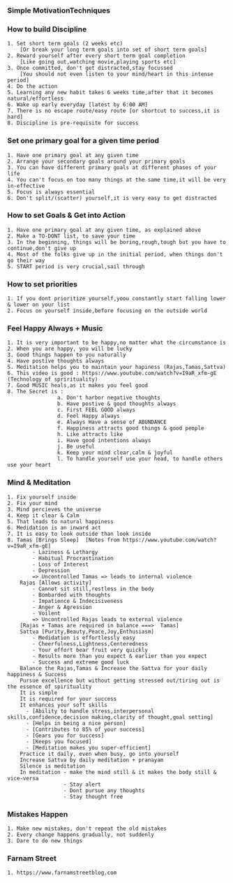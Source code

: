 ### Simple MotivationTechniques

### How to build Discipline
    1. Set short term goals (2 weeks etc)   
        [Or break your long term goals into set of short term goals]
    2. Reward yourself after every short term goal completion
        [Like going out,watching movie,playing sports etc]
    3. Once committed, don't get distracted,stay focussed
        [You should not even listen to your mind/heart in this intense period]
    4. Do the action
    5. Learning any new habit takes 6 weeks time,after that it becomes natural/effortless
    6. Wake up early everyday [latest by 6:00 AM]
    7. There is no escape route/easy route [or shortcut to success,it is hard]
    8. Discipline is pre-requisite for success
    
    
### Set one primary goal for a given time period
    1. Have one primary goal at any given time
    2. Arrange your secondary goals around your primary goals
    3. You can have different primary goals at different phases of your life
    4. You can't focus on too many things at the same time,it will be very in-effective
    5. Focus is always essential
    6. Don't split/(scatter) yourself,it is very easy to get distracted
    
### How to set Goals & Get into Action
    1. Have one primary goal at any given time, as explained above
    2. Make a TO-DONT list, to save your time
    3. In the beginning, things will be boring,rough,tough but you have to continue,don't give up
    4. Most of the folks give up in the initial period, when things don't go their way
    5. START period is very crucial,sail through
    
### How to set priorities
    1. If you dont prioritize yourself,yoou constantly start falling lower & lower on your list
    2. Focus on yourself inside,before focusing on the outside world
    
### Feel Happy Always + Music
    1. It is very important to be happy,no matter what the circumstance is
    2. When you are happy, you will be lucky
    3. Good things happen to you naturally
    4. Have postive thoughts always
    5. Meditation helps you to maintain your hapiness (Rajas,Tamas,Sattva)
    6. This video is good : https://www.youtube.com/watch?v=I9aR_xfm-gE (Technology of sprirituality)
    7. Good MUSIC heals,as it makes you feel good
    8. The Secret is :
                    a. Don't harbor negative thoughts
                    b. Have postive & good thoughts always
                    c. First FEEL GOOD always
                    d. Feel Happy always
                    e. Always Have a sense of ABUNDANCE
                    f. Happiness attracts good things & good people
                    h. Like attracts like
                    i. Have good intentions always
                    j. Be useful
                    k. Keep your mind clear,calm & joyful
                    l. To handle yourself use your head, to handle others use your heart
                    
### Mind & Meditation 
    1. Fix yourself inside
    2. Fix your mind
    3. Mind percieves the universe
    4. Keep it clear & Calm
    5. That leads to natural happiness
    6. Medidation is an inward act
    7. It is easy to look outside than look inside
    8. Tamas [Brings Sleep]  [Notes from https://www.youtube.com/watch?v=I9aR_xfm-gE]
            - Laziness & Lethargy
            - Habitual Procrastination
            - Loss of Interest
            - Depression
            => Uncontrolled Tamas => leads to internal violence
        Rajas [Allows activity]
            - Cannot sit still,restless in the body
            - Bombarded with thoughts
            - Impatience & Indecisiveness
            - Anger & Agression
            - Voilent
            => Uncontrolled Rajas leads to external violence
        [Rajas + Tamas are required in balance ===>  Tamas]
        Sattva [Purity,Beauty,Peace,Joy,Enthusiasm]
            - Medidation is effortlessly easy
            - Cheerfulness,Lightness,Centeredness
            - Your effort bear fruit very quickly
            - Results more than you expect & earlier than you expect
            - Success and extreme good luck
        Balance the Rajas,Tamas & Increase the Sattva for your daily happiness & Success
        Pursue excellence but without getting stressed out/tiring out is the essence of spirituality
        It is simple
        It is required for your success
        It enhances your soft skills 
          - [Ability to handle stress,interpersonal skills,confidence,decision making,clarity of thought,goal setting]
          - [Helps in being a nice person]
          - [Contributes to 85% of your success]
          - [Gears you for success]
          - [Keeps you focused]
          - [Meditation makes you super-efficient]
        Practice it daily, even when busy, go into yourself
        Increase Sattva by daily meditation + pranayam
        Silence is meditation
        In meditation - make the mind still & it makes the body still & vice-versa
                      - Stay alert
                      - Dont pursue any thoughts
                      - Stay thought free
        
### Mistakes Happen
    1. Make new mistakes, don't repeat the old mistakes
    2. Every change happens gradually, not suddenly
    3. Dare to do new things
    
### Farnam Street
    1. https://www.farnamstreetblog.com
    
    
